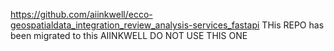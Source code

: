 https://github.com/aiinkwell/ecco-geospatialdata_integration_review_analysis-services_fastapi
THis REPO has been migrated to this AIINKWELL
DO NOT USE THIS ONE
